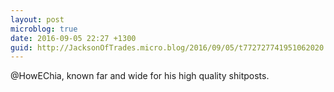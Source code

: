 ```yaml
---
layout: post
microblog: true
date: 2016-09-05 22:27 +1300
guid: http://JacksonOfTrades.micro.blog/2016/09/05/t772727741951062020.html
---
```

@HowEChia, known far and wide for his high quality shitposts.
